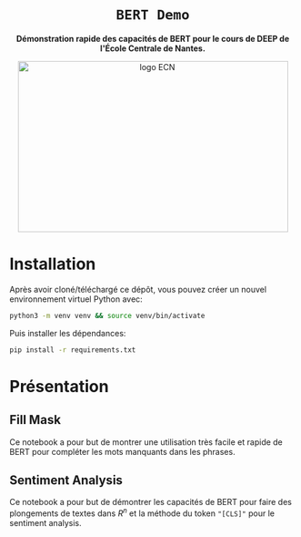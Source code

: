<div align="center">
  <h1><code>BERT Demo</code></h1>
  <p>
    <strong>Démonstration rapide des capacités de BERT pour le cours de DEEP de l'École Centrale de Nantes.</strong>
  </p>
  <p>
    <img alt="logo ECN" src="https://upload.wikimedia.org/wikipedia/fr/thumb/c/c0/Logo_ECN.svg/1200px-Logo_ECN.svg.png" height="300" width="475">
  </p>
</div>

# Installation

Après avoir cloné/téléchargé ce dépôt, vous pouvez créer un nouvel environnement virtuel Python avec:

```bash
python3 -m venv venv && source venv/bin/activate
```

Puis installer les dépendances:

```bash
pip install -r requirements.txt
```

# Présentation

## Fill Mask

Ce notebook a pour but de montrer une utilisation très facile et rapide de BERT pour compléter les mots manquants dans les phrases.

## Sentiment Analysis

Ce notebook a pour but de démontrer les capacités de BERT pour faire des plongements de textes dans $R^n$ et la méthode du token `"[CLS]"` pour le sentiment analysis.
